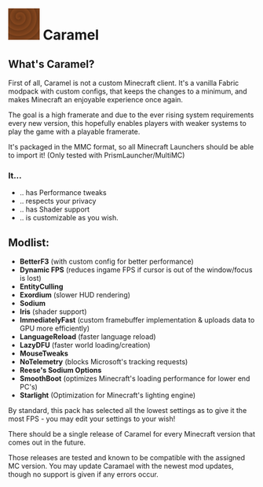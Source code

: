 # ![Caramel-Icon](https://github.com/raphipod/Caramel/blob/master/icon.png) **Caramel**

## **What's Caramel?**

First of all, Caramel is not a custom Minecraft client. It's a vanilla Fabric modpack with custom configs, 
that keeps the changes to a minimum, and makes Minecraft an enjoyable experience once again.

The goal is a high framerate and due to the ever rising system requirements every new version, 
this hopefully enables players with weaker systems to play the game with a playable framerate.

It's packaged in the MMC format, so all Minecraft Launchers should be able to import it!
(Only tested with PrismLauncher/MultiMC)

### It...

- .. has Performance tweaks
- .. respects your privacy
- .. has Shader support
- .. is customizable as you wish.

## Modlist:

- **BetterF3** (with custom config for better performance)
- **Dynamic FPS** (reduces ingame FPS if cursor is out of the window/focus is lost)
- **EntityCulling**
- **Exordium** (slower HUD rendering)
- **Sodium**
- **Iris** (shader support)
- **ImmediatelyFast** (custom framebuffer implementation & uploads data to GPU more efficiently)
- **LanguageReload** (faster language reload)
- **LazyDFU** (faster world loading/creation)
- **MouseTweaks**
- **NoTelemetry** (blocks Microsoft's tracking requests)
- **Reese's Sodium Options**
- **SmoothBoot** (optimizes Minecraft's loading performance for lower end PC's)
- **Starlight** (Optimization for Minecraft's lighting engine)

By standard, this pack has selected all the lowest settings as to give it the most FPS - you may edit your
settings to your wish!

There should be a single release of Caramel for every Minecraft version that comes out in the future.

Those releases are tested and known to be compatible with the assigned MC version.
You may update Caramael with the newest mod updates, though no support is given if any errors occur.
